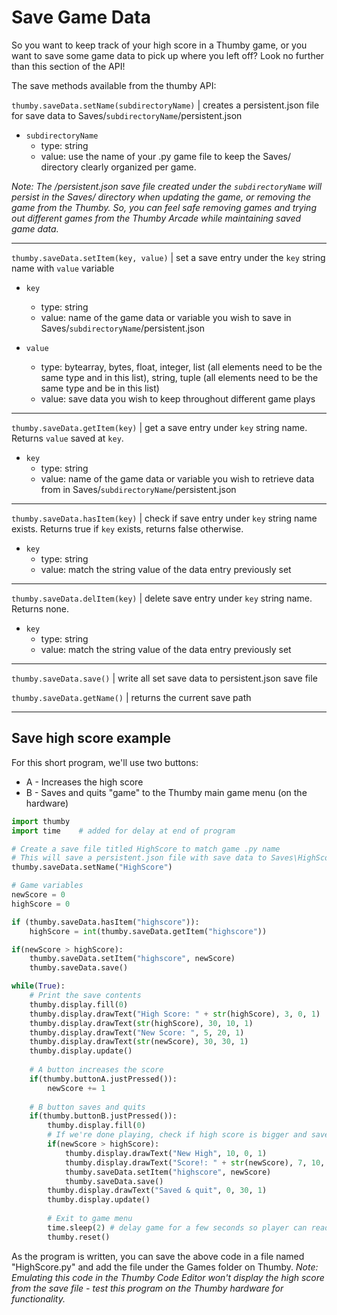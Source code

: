 # Save Game Data

So you want to keep track of your high score in a Thumby game, or you want to save some game data to pick up where you left off? Look no further than this section of the API! 

The save methods available from the thumby API: 

`thumby.saveData.setName(subdirectoryName)` | creates a persistent.json file for save data to Saves/`subdirectoryName`/persistent.json

* `subdirectoryName`
    * type: string
    * value: use the name of your .py game file to keep the Saves/ directory clearly organized per game. 

*Note: The /persistent.json save file created under the `subdirectoryName` will persist in the Saves/ directory when updating the game, or removing the game from the Thumby. So, you can feel safe removing games and trying out different games from the Thumby Arcade while maintaining saved game data.*

---

`thumby.saveData.setItem(key, value)` | set a save entry under the `key` string name with `value` variable

* `key`
    * type: string
    * value: name of the game data or variable you wish to save in Saves/`subdirectoryName`/persistent.json

* `value`
    * type: bytearray, bytes, float, integer, list (all elements need to be the same type and in this list), string, tuple (all elements need to be the same type and be in this list)
    * value: save data you wish to keep throughout different game plays 

---

`thumby.saveData.getItem(key)` | get a save entry under `key` string name. Returns `value` saved at `key`.

* `key`
    * type: string
    * value: name of the game data or variable you wish to retrieve data from in Saves/`subdirectoryName`/persistent.json

---

`thumby.saveData.hasItem(key)` | check if save entry under `key` string name exists. Returns true if `key` exists, returns false otherwise.

* `key`
    * type: string
    * value: match the string value of the data entry previously set

---

`thumby.saveData.delItem(key)` | delete save entry under `key` string name. Returns none.

* `key`
    * type: string
    * value: match the string value of the data entry previously set

---

`thumby.saveData.save()` | write all set save data to persistent.json save file


`thumby.saveData.getName()` | returns the current save path

---

## Save high score example

For this short program, we'll use two buttons:

* A - Increases the high score
* B - Saves and quits "game" to the Thumby main game menu (on the hardware)

```python
import thumby
import time    # added for delay at end of program

# Create a save file titled HighScore to match game .py name
# This will save a persistent.json file with save data to Saves\HighScore\persisten.json
thumby.saveData.setName("HighScore")

# Game variables
newScore = 0
highScore = 0

if (thumby.saveData.hasItem("highscore")):
    highScore = int(thumby.saveData.getItem("highscore"))

if(newScore > highScore):
    thumby.saveData.setItem("highscore", newScore)
    thumby.saveData.save()

while(True):
    # Print the save contents
    thumby.display.fill(0)
    thumby.display.drawText("High Score: " + str(highScore), 3, 0, 1)
    thumby.display.drawText(str(highScore), 30, 10, 1)
    thumby.display.drawText("New Score: ", 5, 20, 1)
    thumby.display.drawText(str(newScore), 30, 30, 1)
    thumby.display.update()
    
    # A button increases the score
    if(thumby.buttonA.justPressed()):
        newScore += 1
        
    # B button saves and quits
    if(thumby.buttonB.justPressed()):
        thumby.display.fill(0)
        # If we're done playing, check if high score is bigger and save it
        if(newScore > highScore):
            thumby.display.drawText("New High", 10, 0, 1)
            thumby.display.drawText("Score!: " + str(newScore), 7, 10, 1)
            thumby.saveData.setItem("highscore", newScore)
            thumby.saveData.save()
        thumby.display.drawText("Saved & quit", 0, 30, 1)
        thumby.display.update()
        
        # Exit to game menu
        time.sleep(2) # delay game for a few seconds so player can read closing message
        thumby.reset()
```

As the program is written, you can save the above code in a file named "HighScore.py" and add the file under the Games folder on Thumby. *Note: Emulating this code in the Thumby Code Editor won't display the high score from the save file - test this program on the Thumby hardware for functionality.*
